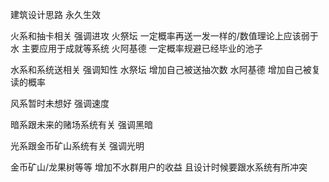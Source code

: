 建筑设计思路
永久生效

火系和抽卡相关 强调进攻
火祭坛 一定概率再送一发一样的/数值理论上应该弱于水 主要应用于成就等系统
火阿基德 一定概率规避已经毕业的池子

水系和系统送相关 强调知性
水祭坛  增加自己被送抽次数
水阿基德  增加自己被复读的概率

风系暂时未想好 强调速度

暗系跟未来的赌场系统有关 强调黑暗

光系跟金币矿山系统有关 强调光明

金币矿山/龙果树等等
增加不水群用户的收益 且设计时候要跟水系统有所冲突
